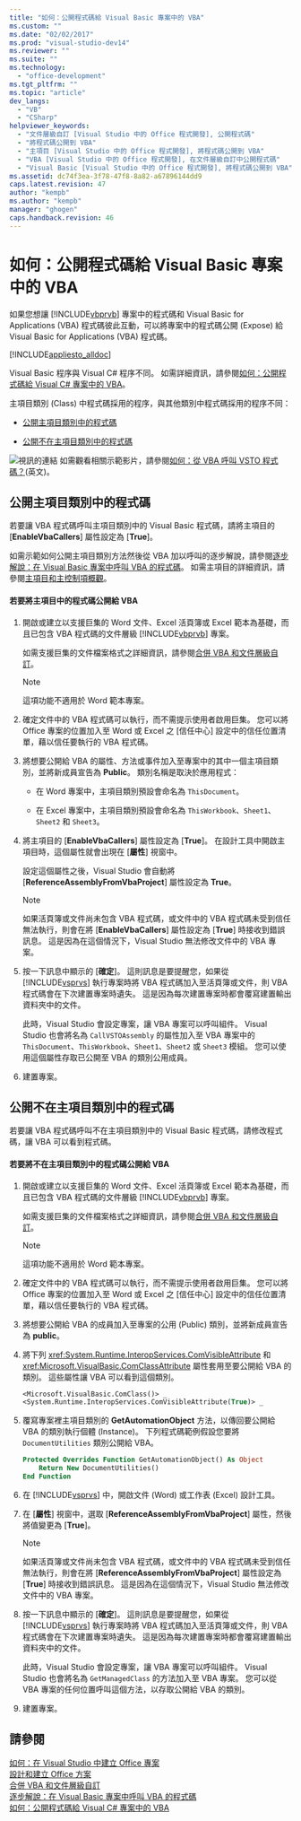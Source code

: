 ```yaml
---
title: "如何：公開程式碼給 Visual Basic 專案中的 VBA"
ms.custom: ""
ms.date: "02/02/2017"
ms.prod: "visual-studio-dev14"
ms.reviewer: ""
ms.suite: ""
ms.technology: 
  - "office-development"
ms.tgt_pltfrm: ""
ms.topic: "article"
dev_langs: 
  - "VB"
  - "CSharp"
helpviewer_keywords: 
  - "文件層級自訂 [Visual Studio 中的 Office 程式開發], 公開程式碼"
  - "將程式碼公開到 VBA"
  - "主項目 [Visual Studio 中的 Office 程式開發], 將程式碼公開到 VBA"
  - "VBA [Visual Studio 中的 Office 程式開發], 在文件層級自訂中公開程式碼"
  - "Visual Basic [Visual Studio 中的 Office 程式開發], 將程式碼公開到 VBA"
ms.assetid: dc74f3ea-3f78-47f8-8a82-a67896144dd9
caps.latest.revision: 47
author: "kempb"
ms.author: "kempb"
manager: "ghogen"
caps.handback.revision: 46
---
```

# 如何：公開程式碼給 Visual Basic 專案中的 VBA
  如果您想讓 [!INCLUDE[vbprvb](../sharepoint/includes/vbprvb-md.md)] 專案中的程式碼和 Visual Basic for Applications \(VBA\) 程式碼彼此互動，可以將專案中的程式碼公開 \(Expose\) 給 Visual Basic for Applications \(VBA\) 程式碼。  
  
 [!INCLUDE[appliesto_alldoc](../vsto/includes/appliesto-alldoc-md.md)]  
  
 Visual Basic 程序與 Visual C\# 程序不同。  如需詳細資訊，請參閱[如何：公開程式碼給 Visual C&#35; 專案中的 VBA](../vsto/how-to-expose-code-to-vba-in-a-visual-csharp-project.md)。  
  
 主項目類別 \(Class\) 中程式碼採用的程序，與其他類別中程式碼採用的程序不同：  
  
-   [公開主項目類別中的程式碼](#HostItemCode)  
  
-   [公開不在主項目類別中的程式碼](#NonHostItem)  
  
 ![視訊的連結](~/data-tools/media/playvideo.gif "視訊的連結") 如需觀看相關示範影片，請參閱[如何：從 VBA 呼叫 VSTO 程式碼？](http://go.microsoft.com/fwlink/?LinkId=136757)\(英文\)。  
  
##  <a name="HostItemCode"></a> 公開主項目類別中的程式碼  
 若要讓 VBA 程式碼呼叫主項目類別中的 Visual Basic 程式碼，請將主項目的 \[**EnableVbaCallers**\] 屬性設定為 \[**True**\]。  
  
 如需示範如何公開主項目類別方法然後從 VBA 加以呼叫的逐步解說，請參閱[逐步解說：在 Visual Basic 專案中呼叫 VBA 的程式碼](../vsto/walkthrough-calling-code-from-vba-in-a-visual-basic-project.md)。  如需主項目的詳細資訊，請參閱[主項目和主控制項概觀](../vsto/host-items-and-host-controls-overview.md)。  
  
#### 若要將主項目中的程式碼公開給 VBA  
  
1.  開啟或建立以支援巨集的 Word 文件、Excel 活頁簿或 Excel 範本為基礎，而且已包含 VBA 程式碼的文件層級 [!INCLUDE[vbprvb](../sharepoint/includes/vbprvb-md.md)] 專案。  
  
     如需支援巨集的文件檔案格式之詳細資訊，請參閱[合併 VBA 和文件層級自訂](../vsto/combining-vba-and-document-level-customizations.md)。  
  
    > [!NOTE]  
    >  這項功能不適用於 Word 範本專案。  
  
2.  確定文件中的 VBA 程式碼可以執行，而不需提示使用者啟用巨集。  您可以將 Office 專案的位置加入至 Word 或 Excel 之 \[信任中心\] 設定中的信任位置清單，藉以信任要執行的 VBA 程式碼。  
  
3.  將想要公開給 VBA 的屬性、方法或事件加入至專案中的其中一個主項目類別，並將新成員宣告為 **Public**。  類別名稱是取決於應用程式：  
  
    -   在 Word 專案中，主項目類別預設會命名為 `ThisDocument`。  
  
    -   在 Excel 專案中，主項目類別預設會命名為 `ThisWorkbook`、`Sheet1`、`Sheet2` 和 `Sheet3`。  
  
4.  將主項目的 \[**EnableVbaCallers**\] 屬性設定為 \[**True**\]。  在設計工具中開啟主項目時，這個屬性就會出現在 \[**屬性**\] 視窗中。  
  
     設定這個屬性之後，Visual Studio 會自動將 \[**ReferenceAssemblyFromVbaProject**\] 屬性設定為 **True**。  
  
    > [!NOTE]  
    >  如果活頁簿或文件尚未包含 VBA 程式碼，或文件中的 VBA 程式碼未受到信任無法執行，則會在將 \[**EnableVbaCallers**\] 屬性設定為 \[**True**\] 時接收到錯誤訊息。  這是因為在這個情況下，Visual Studio 無法修改文件中的 VBA 專案。  
  
5.  按一下訊息中顯示的 \[**確定**\]。  這則訊息是要提醒您，如果從 [!INCLUDE[vsprvs](../sharepoint/includes/vsprvs-md.md)] 執行專案時將 VBA 程式碼加入至活頁簿或文件，則 VBA 程式碼會在下次建置專案時遺失。  這是因為每次建置專案時都會覆寫建置輸出資料夾中的文件。  
  
     此時，Visual Studio 會設定專案，讓 VBA 專案可以呼叫組件。  Visual Studio 也會將名為 `CallVSTOAssembly` 的屬性加入至 VBA 專案中的 `ThisDocument`、`ThisWorkbook`、`Sheet1`、`Sheet2` 或 `Sheet3` 模組。  您可以使用這個屬性存取已公開至 VBA 的類別公用成員。  
  
6.  建置專案。  
  
##  <a name="NonHostItem"></a> 公開不在主項目類別中的程式碼  
 若要讓 VBA 程式碼呼叫不在主項目類別中的 Visual Basic 程式碼，請修改程式碼，讓 VBA 可以看到程式碼。  
  
#### 若要將不在主項目類別中的程式碼公開給 VBA  
  
1.  開啟或建立以支援巨集的 Word 文件、Excel 活頁簿或 Excel 範本為基礎，而且已包含 VBA 程式碼的文件層級 [!INCLUDE[vbprvb](../sharepoint/includes/vbprvb-md.md)] 專案。  
  
     如需支援巨集的文件檔案格式之詳細資訊，請參閱[合併 VBA 和文件層級自訂](../vsto/combining-vba-and-document-level-customizations.md)。  
  
    > [!NOTE]  
    >  這項功能不適用於 Word 範本專案。  
  
2.  確定文件中的 VBA 程式碼可以執行，而不需提示使用者啟用巨集。  您可以將 Office 專案的位置加入至 Word 或 Excel 之 \[信任中心\] 設定中的信任位置清單，藉以信任要執行的 VBA 程式碼。  
  
3.  將想要公開給 VBA 的成員加入至專案的公用 \(Public\) 類別，並將新成員宣告為 **public**。  
  
4.  將下列 <xref:System.Runtime.InteropServices.ComVisibleAttribute> 和 <xref:Microsoft.VisualBasic.ComClassAttribute> 屬性套用至要公開給 VBA 的類別。  這些屬性讓 VBA 可以看到這個類別。  
  
    ```vb  
    <Microsoft.VisualBasic.ComClass()> _  
    <System.Runtime.InteropServices.ComVisibleAttribute(True)> _  
    ```  
  
5.  覆寫專案裡主項目類別的 **GetAutomationObject** 方法，以傳回要公開給 VBA 的類別執行個體 \(Instance\)。  下列程式碼範例假設您要將 `DocumentUtilities` 類別公開給 VBA。  
  
    ```vb  
    Protected Overrides Function GetAutomationObject() As Object  
        Return New DocumentUtilities()  
    End Function  
    ```  
  
6.  在 [!INCLUDE[vsprvs](../sharepoint/includes/vsprvs-md.md)] 中，開啟文件 \(Word\) 或工作表 \(Excel\) 設計工具。  
  
7.  在 \[**屬性**\] 視窗中，選取 \[**ReferenceAssemblyFromVbaProject**\] 屬性，然後將值變更為 \[**True**\]。  
  
    > [!NOTE]  
    >  如果活頁簿或文件尚未包含 VBA 程式碼，或文件中的 VBA 程式碼未受到信任無法執行，則會在將 \[**ReferenceAssemblyFromVbaProject**\] 屬性設定為 \[**True**\] 時接收到錯誤訊息。  這是因為在這個情況下，Visual Studio 無法修改文件中的 VBA 專案。  
  
8.  按一下訊息中顯示的 \[**確定**\]。  這則訊息是要提醒您，如果從 [!INCLUDE[vsprvs](../sharepoint/includes/vsprvs-md.md)] 執行專案時將 VBA 程式碼加入至活頁簿或文件，則 VBA 程式碼會在下次建置專案時遺失。  這是因為每次建置專案時都會覆寫建置輸出資料夾中的文件。  
  
     此時，Visual Studio 會設定專案，讓 VBA 專案可以呼叫組件。  Visual Studio 也會將名為 `GetManagedClass` 的方法加入至 VBA 專案。  您可以從 VBA 專案的任何位置呼叫這個方法，以存取公開給 VBA 的類別。  
  
9. 建置專案。  
  
## 請參閱  
 [如何：在 Visual Studio 中建立 Office 專案](../vsto/how-to-create-office-projects-in-visual-studio.md)   
 [設計和建立 Office 方案](../vsto/designing-and-creating-office-solutions.md)   
 [合併 VBA 和文件層級自訂](../vsto/combining-vba-and-document-level-customizations.md)   
 [逐步解說：在 Visual Basic 專案中呼叫 VBA 的程式碼](../vsto/walkthrough-calling-code-from-vba-in-a-visual-basic-project.md)   
 [如何：公開程式碼給 Visual C&#35; 專案中的 VBA](../vsto/how-to-expose-code-to-vba-in-a-visual-csharp-project.md)  
  
  